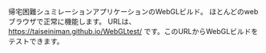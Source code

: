 帰宅困難シュミレーションアプリケーションのWebGLビルド。
ほとんどのwebブラウザで正常に機能します。
URLは、https://taiseiniman.github.io/WebGLtest/
です。このURLからWebGLビルドをテストできます。
